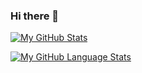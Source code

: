 ### Hi there 👋

<!--
**arcvats/arcvats** is a ✨ _special_ ✨ repository because its `README.md` (this file) appears on your GitHub profile.

Here are some ideas to get you started:

- 🔭 I’m currently working on ...
- 🌱 I’m currently learning ...
- 👯 I’m looking to collaborate on ...
- 🤔 I’m looking for help with ...
- 💬 Ask me about ...
- 📫 How to reach me: ...
- 😄 Pronouns: ...
- ⚡ Fun fact: ...
-->

[![My GitHub Stats](https://github-readme-stats.vercel.app/api/?username=arcvats&count_private=true&theme=tokyonight&showicons=true)]()

[![My GitHub Language Stats](https://github-readme-stats.vercel.app/api/top-langs/?username=arcvats&langs_count=5&theme=tokyonight)]()
